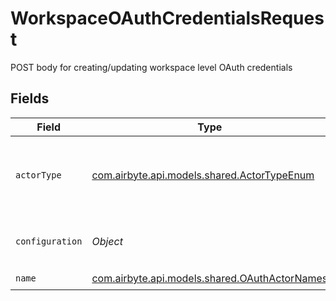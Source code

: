 # WorkspaceOAuthCredentialsRequest

POST body for creating/updating workspace level OAuth credentials


## Fields

| Field                                                                                   | Type                                                                                    | Required                                                                                | Description                                                                             | Example                                                                                 |
| --------------------------------------------------------------------------------------- | --------------------------------------------------------------------------------------- | --------------------------------------------------------------------------------------- | --------------------------------------------------------------------------------------- | --------------------------------------------------------------------------------------- |
| `actorType`                                                                             | [com.airbyte.api.models.shared.ActorTypeEnum](../../models/shared/ActorTypeEnum.md)     | :heavy_check_mark:                                                                      | Whether you're setting this override for a source or destination                        |                                                                                         |
| `configuration`                                                                         | *Object*                                                                                | :heavy_check_mark:                                                                      | The values required to configure the source.                                            | {"user":"charles"}                                                                      |
| `name`                                                                                  | [com.airbyte.api.models.shared.OAuthActorNames](../../models/shared/OAuthActorNames.md) | :heavy_check_mark:                                                                      | N/A                                                                                     |                                                                                         |